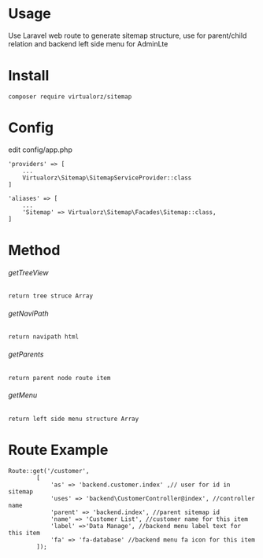 # Usage
Use Laravel web route to generate sitemap structure, use for parent/child relation and backend left side menu for AdminLte

# Install
    composer require virtualorz/sitemap
    
# Config
edit config/app.php
    
    'providers' => [
        ...
        Virtualorz\Sitemap\SitemapServiceProvider::class
    ]
    
    'aliases' => [
        ...
        'Sitemap' => Virtualorz\Sitemap\Facades\Sitemap::class,
    ]
    
# Method

###### getTreeView
`return tree struce Array`

###### getNaviPath
`return navipath html`

###### getParents
`return parent node route item`

###### getMenu
`return left side menu structure Array`

# Route Example
    Route::get('/customer',
            [
                'as' => 'backend.customer.index' ,// user for id in sitemap
                'uses' => 'backend\CustomerController@index', //controller name
                'parent' => 'backend.index', //parent sitemap id
                'name' => 'Customer List', //customer name for this item
                'label' =>'Data Manage', //backend menu label text for this item
                'fa' => 'fa-database' //backend menu fa icon for this item
            ]);

